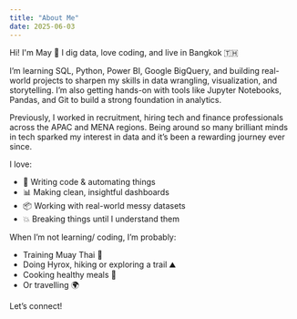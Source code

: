 ```yaml
---
title: "About Me"
date: 2025-06-03
---
```


Hi! I'm May 👋 I dig data, love coding, and live in Bangkok 🇹🇭

I’m learning SQL, Python, Power BI, Google BigQuery, and building real-world projects to sharpen my skills in data wrangling, visualization, and storytelling. I’m also getting hands-on with tools like Jupyter Notebooks, Pandas, and Git to build a strong foundation in analytics.

Previously, I worked in recruitment, hiring tech and finance professionals across the APAC and MENA regions. Being around so many brilliant minds in tech sparked my interest in data and it’s been a rewarding journey ever since.

I love:

- 🧠 Writing code & automating things  
- 📊 Making clean, insightful dashboards  
- 📦 Working with real-world messy datasets  
- 💥 Breaking things until I understand them  

When I’m not learning/ coding, I’m probably:

- Training Muay Thai 🥊  
- Doing Hyrox, hiking or exploring a trail ⛰️  
- Cooking healthy meals 🍳  
- Or travelling 🌍  

Let’s connect!
